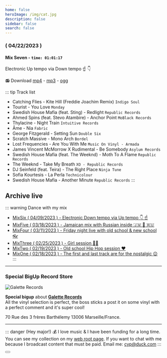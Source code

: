 ```yaml
---
home: false
heroImage: /img/cat.jpg
description: false
sidebar: false
search: false
---
```


<MyLive />

### ( 04/22/2023 )
#### Mix Seven - `time: 01:01:17`

Electronic Up tempo via Down tempo ☝️ 👇

<my-audio url="https://live.rouquin.me/archives/MixSeven.ogg" playerid="audio-player"></my-audio>

📻 Download [mp4](https://live.rouquin.me/archives/MixSeven.mp4) - [mp3](https://live.rouquin.me/archives/MixSeven.mp3) - [ogg](https://live.rouquin.me/archives/MixSeven.ogg)

::: tip Track list

- Catching Flies - Kite Hill (Freddie Joachim Remix) `Indigo Soul`
- Tourist - You Love `Monday`
- Swedish House Mafia (feat. Sting) - Redlight `Republic Records`
- Ahmed Spins (feat. Stevo Atambire) - Anchor Point `MoBlack Records`
- Thylacine - Night Train `Intuitive Records`
- Âme - Nia `Fabric`
- George Fitzgerald - Setting Sun `Double Six`
- Scratch Massive - Mono Arch `Bordel`
- Lost Frequencies - Are You With Me `Music On Vinyl - Armada`
- James Vincent McMorrow X Rudimental - Be Somebody `Asylum Records`
- Swedish House Mafia (feat. The Weeknd) - Moth To A Flame `Republic Records`
- The Weeknd - Take My Breath `XO - Republic Records`
- DJ Seinfeld (feat. Teira) - The Right Place `Ninja Tune`
- Sofia Kourtesis - La Perla `Technicolour`
- Swedish House Mafia - Another Minute `Republic Records`
:::

## Archive live

::: warning Dance with my mix
- [MixSix ( 04/09/2023 ) - Electronic Down tempo via Up tempo 👇 ☝️](./archives-mix/MixSix.md)
- [MixFive ( 03/18/2023 ) - Jamaican mix with Russian inside 🇯🇲 🌿 🇷🇺](./archives-mix/MixFive.md)
- [MixFour ( 03/11/2023 ) - Friday night live with old school & new school 👓](./archives-mix/MixFour.md)
- [MixThree ( 02/25/2023 ) - Girl session 👸🏽](./archives-mix/MixThree.md)
- [MixTwo ( 02/19/2023 ) - Old school Hip Hop session ❤️ ](./archives-mix/MixTwo.md)
- [MixOne ( 02/18/2023 ) - The first and last track are for the nostalgic :wink:](./archives-mix/MixOne.md)
:::

---

### Special BigUp Record Store

![Galette Records](/img/Galette-Records.jpg)

**Special bigup** about [**Galette Records**](https://galette-records.com/)  
All the vinyl selection is perfect, the boss sticks a post it on some vinyl with a perfect comment and it's super cool!

70 Rue des 3 frères Barthélemy 13006 Marseille/France. 

---

::: danger (Hey major!) 💰
I love music & I have been funding for a long time. 
You can see my collection on my [web root page](https://www.rouquin.me/). 
If you want to chat with me because I broadcast content that must be paid. Email me: cyp@duck.com
:::

<Button/>